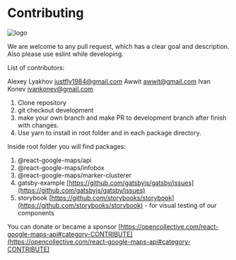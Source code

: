 # Contributing

![logo](https://raw.githubusercontent.com/JustFly1984/react-google-maps-api/master/logo.png)

We are welcome to any pull request, which has a clear goal and description. Also please use eslint while developing.

List of contributors:

Alexey Lyakhov <justfly1984@gmail.com>
Awwit <awwit@gmail.com>
Ivan Konev <ivankonev@gmail.com>

1. Clone repository
2. git checkout development
3. make your own branch and make PR to development branch after finish with changes.
4. Use yarn to install in root folder and in each package directory.

Inside root folder you will find packages:

1. @react-google-maps/api
2. @react-google-maps/infobox
3. @react-google-maps/marker-clusterer
4. gatsby-example [https://github.com/gatsbyjs/gatsby/issues](https://github.com/gatsbyjs/gatsby/issues)
5. storybook [https://github.com/storybooks/storybook](https://github.com/storybooks/storybook) - for visual testing of our components

You can donate or became a sponsor [https://opencollective.com/react-google-maps-api#category-CONTRIBUTE](https://opencollective.com/react-google-maps-api#category-CONTRIBUTE)
